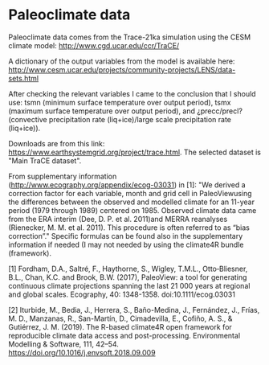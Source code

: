# Paleoclimate data
Paleoclimate data comes from the Trace-21ka simulation using the CESM climate model: http://www.cgd.ucar.edu/ccr/TraCE/

A dictionary of the output variables from the model is available here: http://www.cesm.ucar.edu/projects/community-projects/LENS/data-sets.html

After checking the relevant variables I came to the conclusion that I should use: tsmn (minimum surface temperature over output period), tsmx (maximum surface temperature over output period), and ¿precc/precl? (convective precipitation rate (liq+ice)/large scale precipitation rate (liq+ice)).

Downloads are from this link: https://www.earthsystemgrid.org/project/trace.html. The selected dataset is "Main TraCE dataset". 

From supplementary information (http://www.ecography.org/appendix/ecog-03031) in [1]: "We derived a correction factor for each variable, month and grid cell in PaleoViewusing the differences between the observed and modelled climate for an 11-year period (1979 through 1989) centered on 1985. Observed climate data came from the ERA interim (Dee, D. P. et al. 2011)and MERRA reanalyses (Rienecker, M. M. et al. 2011). This procedure is often referred to as “bias correction”." Specific formulas can be found also in the supplementary information if needed (I may not needed by using the climate4R bundle (framework).


[1] Fordham, D.A., Saltré, F., Haythorne, S., Wigley, T.M.L., Otto‐Bliesner, B.L., Chan, K.C. and Brook, B.W. (2017), PaleoView: a tool for generating continuous climate projections spanning the last 21 000 years at regional and global scales. Ecography, 40: 1348-1358. doi:10.1111/ecog.03031

[2] Iturbide, M., Bedia, J., Herrera, S., Baño-Medina, J., Fernández, J., Frías, M. D., Manzanas, R., San-Martín, D., Cimadevilla, E., Cofiño, A. S., & Gutiérrez, J. M. (2019). The R-based climate4R open framework for reproducible climate data access and post-processing. Environmental Modelling & Software, 111, 42–54. https://doi.org/10.1016/j.envsoft.2018.09.009



